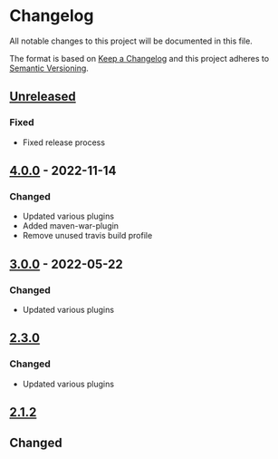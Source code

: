 # Changelog

All notable changes to this project will be documented in this file.

The format is based on [Keep a Changelog](https://keepachangelog.com/en/1.0.0/)
and this project adheres to [Semantic Versioning](https://semver.org/spec/v2.0.0.html).

## [Unreleased]
### Fixed 
- Fixed release process

## [4.0.0] - 2022-11-14
### Changed
- Updated various plugins
- Added maven-war-plugin
- Remove unused travis build profile

## [3.0.0] - 2022-05-22
### Changed
- Updated various plugins

## [2.3.0]
### Changed
- Updated various plugins

## [2.1.2]

## Changed

[Unreleased]: https://github.com/cucumber/cucumber-parent/compare/v4.0.0...main
[4.0.0]: https://github.com/cucumber/cucumber-parent/compare/v3.0.0...main
[3.0.0]: https://github.com/cucumber/cucumber-parent/compare/v3.0.0...v2.3.0
[2.3.0]: https://github.com/cucumber/cucumber-parent/compare/v2.3.0...v2.1.2
[2.1.2]: https://github.com/cucumber/cucumber-parent/compare/v2.3.0...v2.1.2
